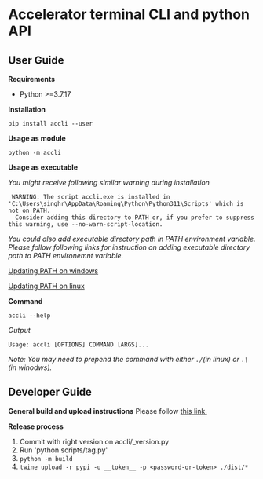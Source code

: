 # Accelerator terminal CLI and python API


## User Guide

**Requirements**
* Python >=3.7.17

**Installation**

`pip install accli --user`

**Usage as module**

`python -m accli`

**Usage as executable**

*You might receive following similar warning during installation*
```
 WARNING: The script accli.exe is installed in 'C:\Users\singhr\AppData\Roaming\Python\Python311\Scripts' which is not on PATH.
  Consider adding this directory to PATH or, if you prefer to suppress this warning, use --no-warn-script-location.
```

*You could also add executable directory path in PATH environment variable. Please follow following links for instruction on adding executable directory path to PATH environemnt variable.*

[Updating PATH on windows](https://stackoverflow.com/questions/44272416/how-to-add-a-folder-to-path-environment-variable-in-windows-10-with-screensho)

[Updating PATH on linux](https://www.geeksforgeeks.org/how-to-set-path-permanantly-in-linux/)

**Command**

`accli --help`

*Output*

`Usage: accli [OPTIONS] COMMAND [ARGS]...`

*Note: You may need to prepend the command with either `./`(in linux) or `.\`(in winodws).*


## Developer Guide
**General build and upload instructions**
Please follow [this link.](https://packaging.python.org/en/latest/tutorials/packaging-projects/)

**Release process**
1. Commit with right version on accli/_version.py
2. Run 'python scripts/tag.py'
3. `python -m build`
4. `twine upload -r pypi -u __token__ -p <password-or-token> ./dist/*`
